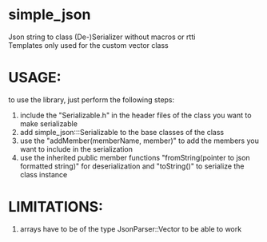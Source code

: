 # simple_json
Json string to class (De-)Serializer without macros or rtti<br/>
Templates only used for the custom vector class

# USAGE:
to use the library, just perform the following steps:
1. include the "Serializable.h" in the header files of the class you want to make serializable
2. add simple_json:::Serializable to the base classes of the class
3. use the "addMember(memberName, member)" to add the members you want to include in the serialization
4. use the inherited public member functions "fromString(pointer to json formatted string)" for deserialization and "toString()" to serialize the class instance

# LIMITATIONS:
1. arrays have to be of the type JsonParser::Vector<Type> to be able to work